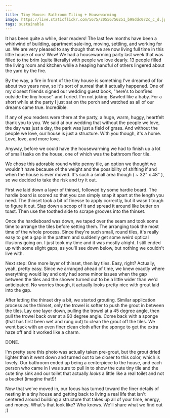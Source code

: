 ```yaml
---
---
title: Tiny House: Bathroom Tiling + Housewarming
image: https://live.staticflickr.com/5675/20556756251_b98ddc072c_c_d.jpg
tags: sustainable
---
```


It has been quite a while, dear readers! The last few months have been a whirlwind of building, apartment sale-ing, moving, settling, and working for us. We are very pleased to say though that we are now living full time in this little house of ours! Wow! We had a housewarming party last week that was filled to the brim (quite literally) with people we love dearly. 13 people filled the living room and kitchen while a heaping handful of others lingered about the yard by the fire.

By the way, a fire in front of the tiny house is something I've dreamed of for about two years now, so it's sort of surreal that it actually happened. One of my closest friends signed our wedding guest book, "here's to bonfires outside the tiny house" and I cried. I'm not joking. Bawled like a baby. For a short while at the party I just sat on the porch and watched as all of our dreams came true. Incredible.

If any of you readers were there at the party, a huge, warm, huggy, heartfelt thank you to you. We said at our wedding that without the people we love, the day was just a day, the park was just a field of grass. And without the people we love, our house is just a structure. With you though, it's a home. Love, love, and more love. 

Anyway, before we could have the housewarming we had to finish up a lot of small tasks on the house, one of which was the bathroom floor tile. 

We chose this adorable round white penny tile, an option we thought we wouldn't have because of the weight and the possibility of shifting if and when the house is ever moved. It's such a small area though ( ~ 32" x 48" ), so we decided to take the risk and try it out. 

First we laid down a layer of thinset, followed by some hardie board. The hardie board is scored so that you can simply snap it apart at the length you need. The thinset took a bit of finesse to apply correctly, but it wasn't tough to figure it out. Slap down a scoop of it and spread it around like butter on toast. Then use the toothed side to scrape grooves into the thinset. 

Once the hardieboard was down, we taped over the seam and took some time to arrange the tiles before setting them. The arranging took the most time of the whole process. Since they're such small, round tiles, it's really easy to get a gap in the pattern and suddenly get some weird optical illusions going on. I just took my time and it was mostly alright. I still ended up with some slight gaps, as you'll see down below, but nothing we couldn't live with.

Next step: One more layer of thinset, then lay tiles. Easy, right? Actually, yeah, pretty easy. Since we arranged ahead of time, we knew exactly where everything would lay and only had some minor issues when the gap between the tiles and the shower turned out to be a little wider than we'd anticipated. No worries though, it actually looks pretty nice with grout laid into the gap.

After letting the thinset dry a bit, we started grouting. Similar application process as the thinset, only the trowel is softer to push the grout in between the tiles. Lay one layer down, pulling the trowel at a 45 degree angle, then pull the trowel back over at a 90 degree angle. Come back with a sponge (that has first been wet and rung out) to clean the grout off the tiles. We went back with an even finer clean cloth after the sponge to get the extra haze off and it worked like a charm.

DONE. 

I'm pretty sure this photo was actually taken pre-grout, but the grout dried lighter than it went down and turned out to be closer to this color, which is lovely. Our bathroom ended up being a centerpiece to the house, and each person who came in I was sure to pull in to show the cute tiny tile and the cute tiny sink and our toilet that actually *looks* a little like a real toilet and not a bucket (imagine that!)!

Now that we've moved in, our focus has turned toward the finer details of nesting in a tiny house and getting back to living a real life that isn't centered around building a structure that takes up all of your time, energy, and money. What's that look like? Who knows. We'll share what we find out ;)
